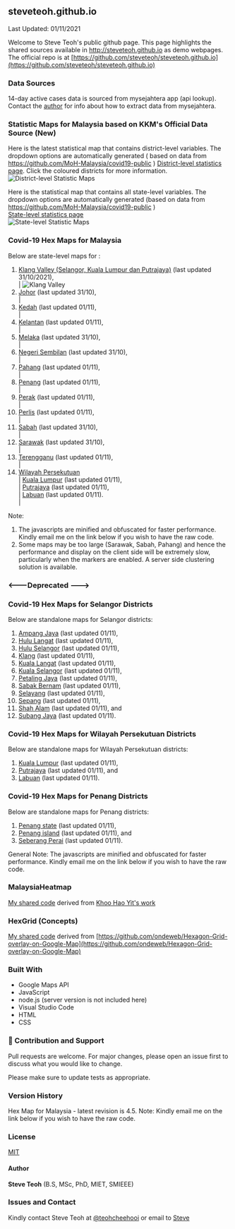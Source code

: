 ﻿## steveteoh.github.io
Last Updated: 01/11/2021

Welcome to Steve Teoh's public github page. This page highlights the shared sources available in http://steveteoh.github.io as demo webpages.
The official repo is at [https://github.com/steveteoh/steveteoh.github.io](https://github.com/steveteoh/steveteoh.github.io)

### Data Sources
14-day active cases data is sourced from mysejahtera app (api lookup). Contact the [author](mailto:chteoh@1utar.my?subject=Mysejahtera "Mysejahtera") for info about how to extract data from mysejahtera.

### Statistic Maps for Malaysia based on KKM's Official Data Source (New)
Here is the latest statistical map that contains district-level variables. The dropdown options are automatically generated ( based on data from https://github.com/MoH-Malaysia/covid19-public ) 
[District-level statistics page](https://steveteoh.github.io/Statistics/main2.html). Click the coloured districts for more information.
![District-level Statistic Maps](https://steveteoh.github.io/img/statistics2.png) 

Here is the statistical map that contains all state-level variables. The dropdown options are automatically generated (based on data from https://github.com/MoH-Malaysia/covid19-public )  
[State-level statistics page](https://steveteoh.github.io/Statistics/)     
![State-level Statistic Maps](https://steveteoh.github.io/img/statistics.png)

### Covid-19 Hex Maps for Malaysia
Below are state-level maps for : <br>
1. [Klang Valley (Selangor, Kuala Lumpur dan Putrajaya)](http://steveteoh.github.io/KlangValley/) (last updated 31/10/2021), <br> |  ![Klang Valley](https://steveteoh.github.io/img/klangvalley.jpg)
2. [Johor](http://steveteoh.github.io/Johor/) (last updated 31/10), <br>        |
3. [Kedah](https://steveteoh.github.io/Kedah/) (last updated 01/11), <br>  |
4. [Kelantan](https://steveteoh.github.io/Kelantan/) (last updated 01/11), <br>  |
5. [Melaka](http://steveteoh.github.io/Melaka/) (last updated 31/10), <br>  |
6. [Negeri Sembilan](http://steveteoh.github.io/NegeriSembilan/) (last updated 31/10), <br>  |
7. [Pahang](https://steveteoh.github.io/Pahang/) (last updated 01/11), <br>  |
8. [Penang](http://steveteoh.github.io/Penang/) (last updated 01/11), <br>  |
9. [Perak](https://steveteoh.github.io/Perak/) (last updated 01/11), <br>  |
10. [Perlis](https://steveteoh.github.io/Perlis/) (last updated 01/11), <br>  |
11. [Sabah](http://steveteoh.github.io/Sabah/) (last updated 31/10), <br>  |
12. [Sarawak](http://steveteoh.github.io/Sarawak/) (last updated 31/10), <br>  |
13. [Terengganu](https://steveteoh.github.io/Terengganu/) (last updated 01/11), <br>  |
14. [Wilayah Persekutuan](http://steveteoh.github.io/Wilayah/) <br>  |
    [Kuala Lumpur](http://steveteoh.github.io/KualaLumpur/) (last updated 01/11), <br>  |
    [Putrajaya](http://steveteoh.github.io/Putrajaya/) (last updated 01/11), <br>  |
    [Labuan](http://steveteoh.github.io/Labuan/) (last updated 01/11).<br>  |
 
Note: 
1. The javascripts are minified and obfuscated for faster performance. Kindly email me on the link below if you wish to have the raw code. 
2. Some maps may be too large (Sarawak, Sabah, Pahang) and hence the performance and display on the client side will be extremely slow, particularly when the markers are enabled. 
   A server side clustering solution is available.

### <---Deprecated --->
### Covid-19 Hex Maps for Selangor Districts
Below are standalone maps for Selangor districts: <br>
1. [Ampang Jaya](http://steveteoh.github.io/Selangor/AmpangJaya/) (last updated 01/11), <br>
2. [Hulu Langat](http://steveteoh.github.io/Selangor/HuluLangat/) (last updated 01/11), <br>
3. [Hulu Selangor](http://steveteoh.github.io/Selangor/HuluSelangor/) (last updated 01/11), <br>
4. [Klang](http://steveteoh.github.io/Selangor/Klang/) (last updated 01/11), <br>
5. [Kuala Langat](http://steveteoh.github.io/Selangor/KualaLangat/) (last updated 01/11), <br>
6. [Kuala Selangor](http://steveteoh.github.io/Selangor/KualaSelangor/) (last updated 01/11), <br>
7. [Petaling Jaya](http://steveteoh.github.io/Selangor/PetalingJaya/) (last updated 01/11), <br>
8. [Sabak Bernam](http://steveteoh.github.io/Selangor/SabakBernam) (last updated 01/11), <br>
9. [Selayang](http://steveteoh.github.io/Selangor/Selayang/) (last updated 01/11), <br>
10. [Sepang](http://steveteoh.github.io/Selangor/Sepang/) (last updated 01/11), <br>
11. [Shah Alam](http://steveteoh.github.io/Selangor/ShahAlam/) (last updated 01/11), and  <br>
12. [Subang Jaya](http://steveteoh.github.io/Selangor/SubangJaya/) (last updated 01/11).<br>

### Covid-19 Hex Maps for Wilayah Persekutuan Districts
Below are standalone maps for Wilayah Persekutuan districts: <br>
1. [Kuala Lumpur](http://steveteoh.github.io/KualaLumpur) (last updated 01/11),<br>
2. [Putrajaya](http://steveteoh.github.io/Putrajaya) (last updated 01/11), and<br>
3. [Labuan](http://steveteoh.github.io/Labuan) (last updated 01/11).<br>

### Covid-19 Hex Maps for Penang Districts
Below are standalone maps for Penang districts: <br>
1. [Penang state](http://steveteoh.github.io/Penang/index.html) (last updated 01/11),  <br>
2. [Penang island](http://steveteoh.github.io/Penang/island.html) (last updated 01/11), and  <br>
3. [Seberang Perai](http://steveteoh.github.io/Penang/perai.html) (last updated 01/11). <br>

General Note: The javascripts are minified and obfuscated for faster performance. Kindly email me on the link below if you wish to have the raw code. 

### MalaysiaHeatmap
[My shared code](http://steveteoh.github.io/MalaysiaHeatMap) derived from [Khoo Hao Yit's work](https://github.com/KhooHaoYit/KhooHaoYit.github.io/tree/main/Covid19%20Malaysia%20Heatmap)

### HexGrid (Concepts)
[My shared code](http://steveteoh.github.io/HexGrid) derived from [https://github.com/ondeweb/Hexagon-Grid-overlay-on-Google-Map](https://github.com/ondeweb/Hexagon-Grid-overlay-on-Google-Map) 

### Built With

- Google Maps API
- JavaScript
- node.js (server version is not included here)
- Visual Studio Code
- HTML
- CSS

### 🤝 Contribution and Support
Pull requests are welcome. For major changes, please open an issue first to discuss what you would like to change.

Please make sure to update tests as appropriate.

### Version History
Hex Map for Malaysia - latest revision is 4.5.
Note: Kindly email me on the link below if you wish to have the raw code. 

### License
[MIT](https://steveteoh.github.io/LICENSE)

#### Author
**Steve Teoh** (B.S, MSc, PhD, MIET, SMIEEE)

### Issues and Contact
Kindly contact Steve Teoh at [@teohcheehooi](https://twitter.com/teohcheehooi) or email to [Steve](mailto:chteoh@1utar.my?subject=Map "Map")
